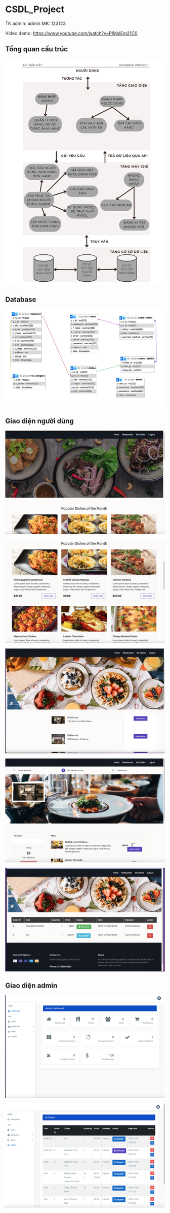 # CSDL_Project
TK admin: admin MK: 123123

Video demo: https://www.youtube.com/watch?v=PlMxlEm21C0
## Tổng quan cấu trúc

![](database/architecture.png)

## Database 

![](database/csdl_proj.png)

## Giao diện người dùng

![](demo_img/user1.png)

![](demo_img/user2.png)

![](demo_img/user4.png)

![](demo_img/user5.png)

![](demo_img/user6.png)

## Giao diện admin

![](demo_img/admin1.png)

![](demo_img/admin2.png)
